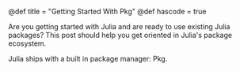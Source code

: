 @def title = "Getting Started With Pkg"
@def hascode = true

Are you getting started with Julia and are ready to use existing Julia packages?
This post should help you get oriented in Julia's package ecosystem.

Julia ships with a built in package manager: Pkg.
